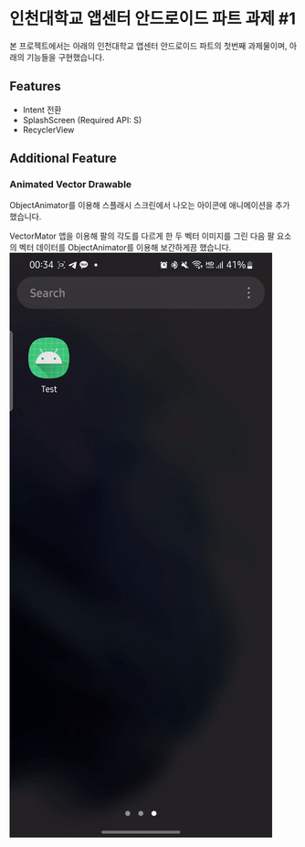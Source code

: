 # 인천대학교 앱센터 안드로이드 파트 과제 #1 

본 프로젝트에서는 아래의 인천대학교 앱센터 안드로이드 파트의 첫번째 과제물이며, 아래의 기능들을 구현했습니다.

## Features
- Intent 전환
- SplashScreen (Required API: S)
- RecyclerView

## Additional Feature
### Animated Vector Drawable
ObjectAnimator를 이용해 스플래시 스크린에서 나오는 아이콘에 애니메이션을 추가했습니다.

VectorMator 앱을 이용해 팔의 각도를 다르게 한 두 벡터 이미지를 그린 다음 팔 요소의 벡터 데이터를 ObjectAnimator를 이용해 보간하게끔 했습니다.
![Splash](asset/splash.gif)